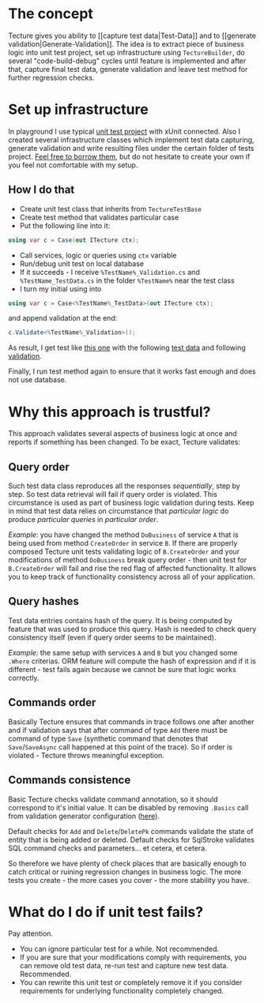 # The concept

Tecture gives you ability to [[capture test data|Test-Data]] and to [[generate validation|Generate-Validation]]. The idea is to extract piece of business logic into unit test project, set up infrastructure using `TectureBuilder`, do several "code-build-debug" cycles until feature is implemented and after that, capture final test data, generate validation and leave test method for further regression checks.

# Set up infrastructure

In playground I use typical [unit test project](https://github.com/reinforced/Reinforced.Tecture/tree/master/Playground/Reinforced.Samples.ToyFactory.Tests) with xUnit connected. Also I created several infrastructure classes which implement test data capturing, generate validation and write resulting files under the certain folder of tests project. [Feel free to borrow them](https://github.com/reinforced/Reinforced.Tecture/tree/master/Playground/Reinforced.Samples.ToyFactory.Tests/Infrastructure), but do not hesitate to create your own if you feel not comfortable with my setup.

## How I do that
- Create unit test class that inherits from `TectureTestBase`
- Create test method that validates particular case
- Put the following line into it:
```csharp
using var c = Case(out ITecture ctx);
```
- Call services, logic or queries using `ctx` variable
- Run/debug unit test on local database
- If it succeeds - I receive `%TestName%_Validation.cs` and `%TestName_TestData.cs` in the folder `%TestName%` near the test class
- I turn my initial using into
```csharp
using var c = Case<%TestName%_TestData>(out ITecture ctx);
```
and append validation at the end:
```csharp
c.Validate<%TestName%_Validation>();
```

As result, I get test like [this one](https://github.com/reinforced/Reinforced.Tecture/blob/master/Playground/Reinforced.Samples.ToyFactory.Tests/WarehouseTests/ManageTests.cs#L39) with the following [test data](https://github.com/reinforced/Reinforced.Tecture/blob/master/Playground/Reinforced.Samples.ToyFactory.Tests/WarehouseTests/RenameMeasurementUnit/RenameMeasurementUnit_TestData.cs) and following [validation](https://github.com/reinforced/Reinforced.Tecture/blob/master/Playground/Reinforced.Samples.ToyFactory.Tests/WarehouseTests/RenameMeasurementUnit/RenameMeasurementUnit_Validation.cs).

Finally, I run test method again to ensure that it works fast enough and does not use database.

# Why this approach is trustful?

This approach validates several aspects of business logic at once and reports if something has been changed. To be exact, Tecture validates:

## Query order

Such test data class reproduces all the responses *sequentially*, step by step. So test data retrieval will fail if query order is violated. This circumstance is used as part of business logic validation during tests. Keep in mind that test data relies on circumstance that *particular logic* do produce *particular queries* in *particular order*.

*Example*: you have changed the method `DoBusiness` of service `A` that is being used from method `CreateOrder` in service `B`. If there are properly composed Tecture unit tests validating logic of `B.CreateOrder` and your modifications of method `DoBusiness` break query order - then unit test for `B.CreateOrder` will fail and rise the red flag of affected functionality. It allows you to keep track of functionality consistency across all of your application.

## Query hashes

Test data entries contains hash of the query. It is being computed by feature that was used to produce this query. Hash is needed to check query consistency itself (even if query order seems to be maintained). 

*Example:* the same setup with services `A` and `B` but you changed some `.Where` criterias. ORM feature will compute the hash of expression and if it is different - test fails again because we cannot be sure that logic works correctly.

## Commands order

Basically Tecture ensures that commands in trace follows one after another and if validation says that after command of type `Add` there must be command of type `Save` (synthetic command that denotes that `Save`/`SaveAsync` call happened at this point of the trace). So if order is violated - Tecture throws meaningful exception. 

## Commands consistence

Basic Tecture checks validate command annotation, so it should correspond to it's initial value. It can be disabled by removing `.Basics` call from validation generator configuration ([here](https://github.com/reinforced/Reinforced.Tecture/blob/master/Playground/Reinforced.Samples.ToyFactory.Tests/Infrastructure/TectureCase.cs#L49)).

Default checks for `Add` and `Delete`/`DeletePk` commands validate the state of entity that is being added or deleted. Default checks for SqlStroke validates SQL command checks and parameters... et cetera, et cetera.

So therefore we have plenty of check places that are basically enough to catch critical or ruining regression changes in business logic. The more tests you create - the more cases you cover - the more stability you have.

# What do I do if unit test fails?

Pay attention.

- You can ignore particular test for a while. Not recommended.
- If you are sure that your modifications comply with requirements, you can remove old test data, re-run test and capture new test data. Recommended.
- You can rewrite this unit test or completely remove it if you consider requirements for underlying functionality completely changed.

